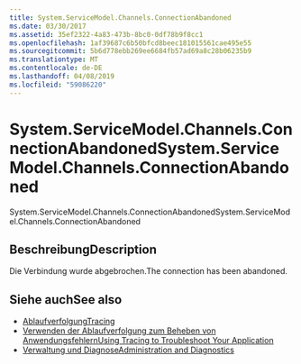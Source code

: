 ```yaml
---
title: System.ServiceModel.Channels.ConnectionAbandoned
ms.date: 03/30/2017
ms.assetid: 35ef2322-4a83-473b-8bc0-0df78b9f8cc1
ms.openlocfilehash: 1af39687c6b50bfcd8beec181015561cae495e55
ms.sourcegitcommit: 5b6d778ebb269ee6684fb57ad69a8c28b06235b9
ms.translationtype: MT
ms.contentlocale: de-DE
ms.lasthandoff: 04/08/2019
ms.locfileid: "59086220"
---
```

# <a name="systemservicemodelchannelsconnectionabandoned"></a><span data-ttu-id="c6df1-102">System.ServiceModel.Channels.ConnectionAbandoned</span><span class="sxs-lookup"><span data-stu-id="c6df1-102">System.ServiceModel.Channels.ConnectionAbandoned</span></span>
<span data-ttu-id="c6df1-103">System.ServiceModel.Channels.ConnectionAbandoned</span><span class="sxs-lookup"><span data-stu-id="c6df1-103">System.ServiceModel.Channels.ConnectionAbandoned</span></span>  
  
## <a name="description"></a><span data-ttu-id="c6df1-104">Beschreibung</span><span class="sxs-lookup"><span data-stu-id="c6df1-104">Description</span></span>  
 <span data-ttu-id="c6df1-105">Die Verbindung wurde abgebrochen.</span><span class="sxs-lookup"><span data-stu-id="c6df1-105">The connection has been abandoned.</span></span>  
  
## <a name="see-also"></a><span data-ttu-id="c6df1-106">Siehe auch</span><span class="sxs-lookup"><span data-stu-id="c6df1-106">See also</span></span>

- [<span data-ttu-id="c6df1-107">Ablaufverfolgung</span><span class="sxs-lookup"><span data-stu-id="c6df1-107">Tracing</span></span>](../../../../../docs/framework/wcf/diagnostics/tracing/index.md)
- [<span data-ttu-id="c6df1-108">Verwenden der Ablaufverfolgung zum Beheben von Anwendungsfehlern</span><span class="sxs-lookup"><span data-stu-id="c6df1-108">Using Tracing to Troubleshoot Your Application</span></span>](../../../../../docs/framework/wcf/diagnostics/tracing/using-tracing-to-troubleshoot-your-application.md)
- [<span data-ttu-id="c6df1-109">Verwaltung und Diagnose</span><span class="sxs-lookup"><span data-stu-id="c6df1-109">Administration and Diagnostics</span></span>](../../../../../docs/framework/wcf/diagnostics/index.md)
